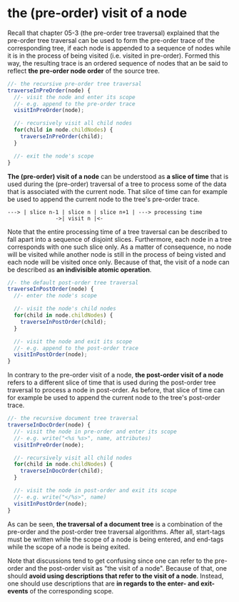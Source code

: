 
<!-- ======================================================================= -->
# the (pre-order) visit of a node

Recall that chapter 05-3 (the pre-order tree traversal) explained that the
pre-order tree traversal can be used to form the pre-order trace of the
corresponding tree, if each node is appended to a sequence of nodes while
it is in the process of being visited (i.e. visited in pre-order). Formed
this way, the resulting trace is an ordered sequence of nodes that an be
said to reflect **the pre-order node order** of the source tree.

```js
//- the recursive pre-order tree traversal
traverseInPreOrder(node) {
  //- visit the node and enter its scope
  //- e.g. append to the pre-order trace
  visitInPreOrder(node);

  //- recursively visit all child nodes
  for(child in node.childNodes) {
    traverseInPreOrder(child);
  }

  //- exit the node's scope
}
```

**The (pre-order) visit of a node** can be understood as **a slice of time**
that is used during the (pre-order) traversal of a tree to process some of
the data that is associated with the current node. That silce of time can
for example be used to append the current node to the tree's pre-order trace.

```
---> | slice n-1 | slice n | slice n+1 | ---> processing time
               ->| visit n |<-
```

Note that the entire processing time of a tree traversal can be described to
fall apart into a sequence of disjoint slices. Furthermore, each node in a
tree corresponds with one such slice only. As a matter of consequence, no node
will be visited while another node is still in the process of being visted and
each node will be visited once only. Because of that, the visit of a node can
be described as **an indivisible atomic operation**.

```js
//- the default post-order tree traversal
traverseInPostOrder(node) {
  //- enter the node's scope

  //- visit the node's child nodes
  for(child in node.childNodes) {
    traverseInPostOrder(child);
  }

  //- visit the node and exit its scope
  //- e.g. append to the post-order trace
  visitInPostOrder(node);
}
```

In contrary to the pre-order visit of a node, **the post-order visit of a node**
refers to a different slice of time that is used during the post-order tree
traversal to process a node in post-order. As before, that slice of time can
for example be used to append the current node to the tree's post-order trace.

```js
//- the recursive document tree traversal
traverseInDocOrder(node) {
  //- visit the node in pre-order and enter its scope
  //- e.g. write("<%s %s>", name, attributes)
  visitInPreOrder(node);

  //- recursively visit all child nodes
  for(child in node.childNodes) {
    traverseInDocOrder(child);
  }

  //- visit the node in post-order and exit its scope
  //- e.g. write("</%s>", name)
  visitInPostOrder(node);
}
```

As can be seen, **the traversal of a document tree** is a combination of the
pre-order and the post-order tree traversal algorithms. After all, start-tags
must be written while the scope of a node is being entered, and end-tags while
the scope of a node is being exited.

Note that discussions tend to get confusing since one can refer to the pre-order
and the post-order visit as "the visit of a node". Because of that, one should
**avoid using descriptions that refer to the visit of a node**. Instead, one
should use descriptions that are **in regards to the enter- and exit-events**
of the corresponding scope.
